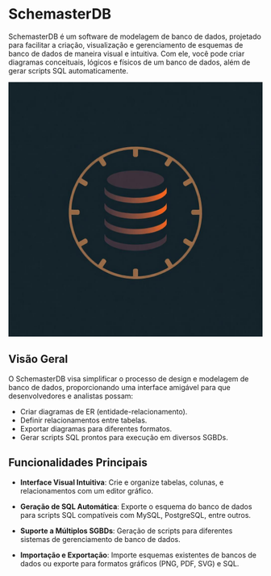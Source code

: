 # SchemasterDB

SchemasterDB é um software de modelagem de banco de dados, projetado para facilitar a criação, visualização e gerenciamento de esquemas de banco de dados de maneira visual e intuitiva. Com ele, você pode criar diagramas conceituais, lógicos e físicos de um banco de dados, além de gerar scripts SQL automaticamente.

![Screenshot do SchemasterDB](schemasterdb_Front_End\src\assets\logo\favicon\android-chrome-512x512.png)

## Visão Geral

O SchemasterDB visa simplificar o processo de design e modelagem de banco de dados, proporcionando uma interface amigável para que desenvolvedores e analistas possam:

- Criar diagramas de ER (entidade-relacionamento).
- Definir relacionamentos entre tabelas.
- Exportar diagramas para diferentes formatos.
- Gerar scripts SQL prontos para execução em diversos SGBDs.

## Funcionalidades Principais

- **Interface Visual Intuitiva**: Crie e organize tabelas, colunas, e relacionamentos com um editor gráfico.
- **Geração de SQL Automática**: Exporte o esquema do banco de dados para scripts SQL compatíveis com MySQL, PostgreSQL, entre outros.

- **Suporte a Múltiplos SGBDs**: Geração de scripts para diferentes sistemas de gerenciamento de banco de dados.
- **Importação e Exportação**: Importe esquemas existentes de bancos de dados ou exporte para formatos gráficos (PNG, PDF, SVG) e SQL.
